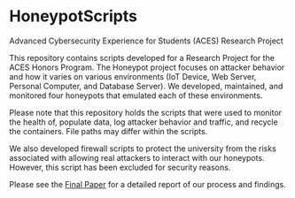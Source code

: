# HoneypotScripts
Advanced Cybersecurity Experience for Students (ACES) Research Project 

This repository contains scripts developed for a Research Project for the ACES Honors Program. The Honeypot project focuses on attacker behavior and how it varies on various environments (IoT Device, Web Server, Personal Computer, and Database Server). We developed, maintained, and monitored four honeypots that emulated each of these environments.

Please note that this repository holds the scripts that were used to monitor the health of, populate data, log attacker behavior and traffic, and recycle the containers. File paths may differ within the scripts. 

We also developed firewall scripts to protect the university from the risks associated with allowing real attackers to interact with our honeypots. However, this script has been excluded for security reasons. 

Please see the [Final Paper](https://github.com/mausam-patel/Honeypot_Project/Final_Paper.pdf) for a detailed report of our process and findings. 
